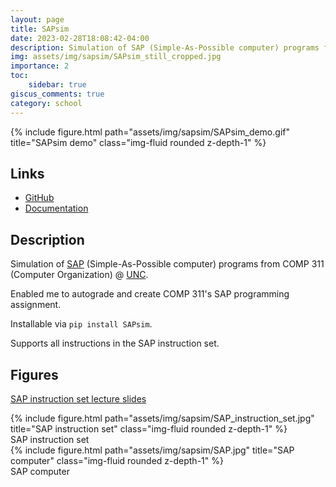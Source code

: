 ```yaml
---
layout: page
title: SAPsim
date: 2023-02-28T18:08:42-04:00
description: Simulation of SAP (Simple-As-Possible computer) programs from COMP 311 @ UNC. Enabled me to autograde and create COMP 311's SAP programming assignment.
img: assets/img/sapsim/SAPsim_still_cropped.jpg
importance: 2
toc:
    sidebar: true
giscus_comments: true
category: school
---
```


<div class="row">
    <div class="col-sm mt-3 mt-md-0">
        {% include figure.html path="assets/img/sapsim/SAPsim_demo.gif" title="SAPsim demo" class="img-fluid rounded z-depth-1" %}
    </div>
</div>

## Links

* [GitHub](https://github.com/jesse-wei/SAPsim)
* [Documentation](https://sapsim.readthedocs.io)

## Description

Simulation of [SAP](#figures) (Simple-As-Possible computer) programs from COMP 311 (Computer Organization) @ [UNC](https://unc.edu).

Enabled me to autograde and create COMP 311's SAP programming assignment.

Installable via `pip install SAPsim`.

Supports all instructions in the SAP instruction set.

## Figures

[SAP instruction set lecture slides](https://drive.google.com/file/d/1KxM6ov_dZCmehTCQkk0SMgzqG42s7reW/view?usp=share_link)

<div class="row">
    <div class="col-sm mt-3 mt-md-0">
        {% include figure.html path="assets/img/sapsim/SAP_instruction_set.jpg" title="SAP instruction set" class="img-fluid rounded z-depth-1" %}
    </div>
</div>

<div class="caption">
SAP instruction set
</div>

<div class="row">
    <div class="col-sm mt-3 mt-md-0">
        {% include figure.html path="assets/img/sapsim/SAP.jpg" title="SAP computer" class="img-fluid rounded z-depth-1" %}
    </div>
</div>

<div class="caption">SAP computer</div>
